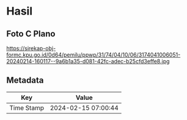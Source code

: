 # Hasil

## Foto C Plano

https://sirekap-obj-formc.kpu.go.id/0d64/pemilu/ppwp/31/74/04/10/06/3174041006051-20240214-160117--9a6b1a35-d081-42fc-adec-b25cfd3effe8.jpg


## Metadata

| Key        | Value               |
| ---------- | ------------------- |
| Time Stamp | 2024-02-15 07:00:44 |



